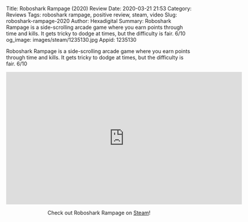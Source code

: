 Title: Roboshark Rampage (2020) Review
Date: 2020-03-21 21:53
Category: Reviews
Tags: roboshark rampage, positive review, steam, video
Slug: roboshark-rampage-2020
Author: Hexadigital
Summary: Roboshark Rampage is a side-scrolling arcade game where you earn points through time and kills. It gets tricky to dodge at times, but the difficulty is fair. 6/10
og_image: images/steam/1235130.jpg
Appid: 1235130

Roboshark Rampage is a side-scrolling arcade game where you earn points through time and kills. It gets tricky to dodge at times, but the difficulty is fair. 6/10

<center><iframe src="https://www.youtube.com/embed/vnzsAqprgh4?feature=oembed" allow="accelerometer; autoplay; encrypted-media; gyroscope; picture-in-picture" width="640" height="360" frameborder="0"></iframe>

Check out Roboshark Rampage on [Steam](https://store.steampowered.com/app/1235130/?curator_clanid=34633900)!</center>